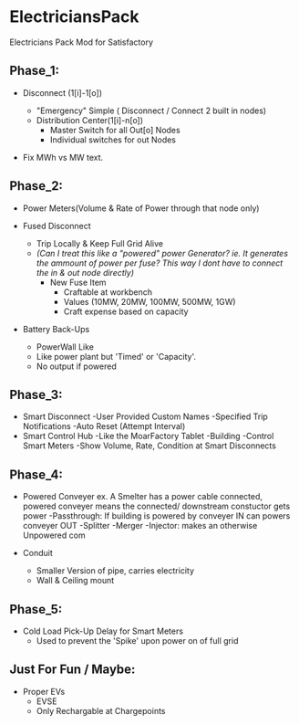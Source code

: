 # ElectriciansPack
Electricians Pack Mod for Satisfactory

## Phase_1:
  + Disconnect (1[i]-1[o]) 
    + "Emergency" Simple ( Disconnect / Connect 2 built in nodes)
    + Distribution Center(1[i]-n[o])
      + Master Switch for all Out[o] Nodes
      + Individual switches for out Nodes
      
  + Fix MWh vs MW text.

## Phase_2:

  + Power Meters(Volume & Rate of Power through that node only)

  + Fused Disconnect
    + Trip Locally & Keep Full Grid Alive
    + *(Can I treat this like a "powered" power Generator? ie. It generates the ammount of power per fuse? This way I dont have to connect the in & out node directly)*
      + New Fuse Item
      	+ Craftable at workbench
        + Values (10MW, 20MW, 100MW, 500MW, 1GW)
        + Craft expense based on capacity
  + Battery Back-Ups
    + PowerWall Like
    + Like power plant but 'Timed' or 'Capacity'.
    + No output if powered 
## Phase_3:
  + Smart Disconnect
	-User Provided Custom Names
	-Specified Trip Notifications
	-Auto Reset (Attempt Interval)
  + Smart Control Hub
	-Like the MoarFactory Tablet
	-Building
	-Control Smart Meters
	-Show Volume, Rate, Condition at Smart Disconnects

## Phase_4:
  + Powered Conveyer
		ex. A Smelter has a power cable connected, 
                    powered conveyer means the connected/ downstream constuctor gets power
	-Passthrough: If building is powered by conveyer IN can powers conveyer OUT
		-Splitter
		-Merger
	-Injector: makes an otherwise Unpowered com
 

  + Conduit
    + Smaller Version of pipe, carries electricity
    + Wall & Ceiling mount

## Phase_5:
  + Cold Load Pick-Up Delay for Smart Meters
    + Used to prevent the 'Spike' upon power on of full grid

## Just For Fun / Maybe:
  + Proper EVs
    + EVSE
    + Only Rechargable at Chargepoints




